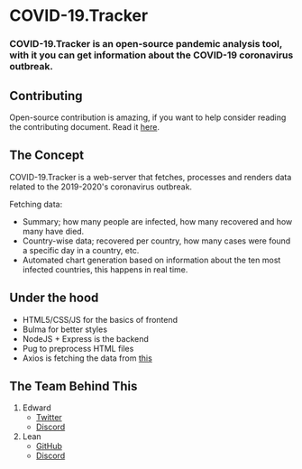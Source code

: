 # COVID-19.Tracker
### COVID-19.Tracker is an open-source pandemic analysis tool, with it you can get information about the COVID-19 coronavirus outbreak.

## Contributing
Open-source contribution is amazing, if you want to help consider reading the contributing document.
Read it [here](https://github.com/pasenidis/covid19-stats/blob/master/CONTRIBUTING.md).

## The Concept
COVID-19.Tracker is a web-server that fetches, processes and renders data related to the 2019-2020's coronavirus outbreak.

Fetching data:
- Summary; how many people are infected, how many recovered and how many have died.
- Country-wise data; recovered per country, how many cases were found a specific day in a country, etc.
- Automated chart generation based on information about the ten most infected countries, this happens in real time.

## Under the hood
* HTML5/CSS/JS for the basics of frontend
* Bulma for better styles
* NodeJS + Express is the backend
* Pug to preprocess HTML files
* Axios is fetching the data from [this](https://coronavirus-19-api.herokuapp.com/countries)

## The Team Behind This
1. Edward
    * [Twitter](https://twitter.com/EdwardPasenidis)
    * [Discord](https://discord.gg/vBfeT8D)
2. Lean
    * [GitHub](https://github.com/TasosY2K)
    * [Discord](https://xn--rihy934p.ws/discord)
